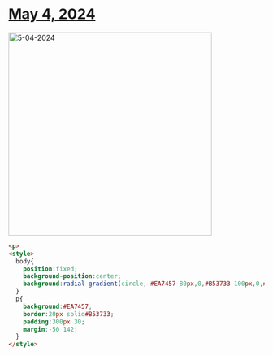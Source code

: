 # [May 4, 2024](https://cssbattle.dev/play/ghUrkXXqFvlph4Xk4xc3)

<img src="https://firebasestorage.googleapis.com/v0/b/cssbattleapp.appspot.com/o/user%2Fummd3POvEDfFyeFvVdOMG3OOrwE2%2Ftargets%2Ftarget_S7mmhOL@2x.png?alt=media" width="400" alt="5-04-2024" />

```html
<p>
<style>
  body{
    position:fixed;
    background-position:center;
    background:radial-gradient(circle, #EA7457 80px,0,#B53733 100px,0,#EA7457 125px,0,#B53733);
  }
  p{
    background:#EA7457;
    border:20px solid#B53733;
    padding:300px 30;
    margin:-50 142;
  }
</style>
```
